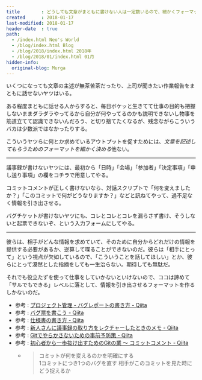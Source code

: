 ```yaml
---
title        : どうしても文章がまともに書けない人は一定数いるので、細かくフォーマットを用意するしかない
created      : 2018-01-17
last-modified: 2018-01-17
header-date  : true
path:
  - /index.html Neo's World
  - /blog/index.html Blog
  - /blog/2018/index.html 2018年
  - /blog/2018/01/index.html 01月
hidden-info:
  original-blog: Murga
---
```


いくつになっても文章の主述が無茶苦茶だったり、上司が聞きたい作業報告をまともに話せないヤツはいる。

ある程度まともに話せる人からすると、毎日ボケッと生きてて仕事の目的も把握しないままダラダラやってるから自分が何やってるのかも説明できないし物事を筋道立てて認識できないんだろう、と切り捨てたくなるが、残念ながらこういうバカは少数派ではなかったりする。

こういうヤツらに何とか求めているアウトプットを促すためには、*文章を記述してもらうためのフォーマットを細かく決める*他ない。

---

議事録が書けないヤツには、最初から「日時」「会場」「参加者」「決定事項」「申し送り事項」の欄をコチラで用意してやる。

コミットコメントが正しく書けないなら、対話スクリプトで「何を変えましたか？」「このコミットで何がどうなりますか？」などと訊ねてやって、過不足なく情報を引き出させる。

バグチケットが書けないヤツにも、コレとコレとコレを漏らさず書け、そうしないと起票できないぞ、という入力フォームにしてやる。

---

彼らは、相手がどんな情報を求めていて、そのために自分からどれだけの情報を提供する必要があるか、逆算して喋ることができないのだ。彼らは「相手にとって」という視点が欠如しているので、「こういうことを話してほしい」とか、彼らにとって漠然とした指摘をしても一生治らない。期待しても無駄だ。

それでも役立たずを使って仕事をしていかないといけないので、ココは諦めて「サルでもできる」レベルに落として、情報を引き出させるフォーマットを作るしかないのだ。

- 参考 : [プロジェクト管理 - バグレポートの書き方 - Qiita](https://qiita.com/bukowski1920/items/82d9524f5a54ae2fe85a)
- 参考 : [バグ票を書こう - Qiita](https://qiita.com/TakamiChie/items/fafbbac958d2b7f50858)
- 参考 : [仕様書の書き方 - Qiita](https://qiita.com/ko1/items/9f5f1a2683ea54f12362)
- 参考 : [新人さんに議事録の取り方をレクチャーしたときのメモ - Qiita](https://qiita.com/y_saeko/items/44f3f7054a033960de23)
- 参考 : [Gitでやらかさないための事前予防策 - Qiita](https://qiita.com/muran001/items/f13742b51da3a22117ee)
- 参考 : [初心者から一歩抜け出すためのGitの業 〜 コミットコメント - Qiita](https://qiita.com/tbaba/items/77224ad2046c918d061b)
  - > コミットが何を変えるのかを明確にする  
    > 1コミットにつき1つのバグを直す 相手がこのコミットを見た時にどう捉えるか
